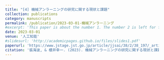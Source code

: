 ```yaml
---
title: "[4] 機械アンラーニングの研究に関する現状と課題"
collection: publications
category: manuscripts
permalink: /publication/2023-03-01-機械アンラーニング
#excerpt: 'This paper is about the number 1. The number 2 is left for future work.'
date: 2023-03-01
venue: '人工知能'
#slidesurl: 'http://academicpages.github.io/files/slides1.pdf'
paperurl: 'https://www.jstage.jst.go.jp/article/jjsai/38/2/38_197/_article/-char/ja/'
citation: '張海波, & 櫻井幸一. (2023). 機械アンラーニングの研究に関する現状と課題. 人工知能, 38(2), 197-205. '
---
```

